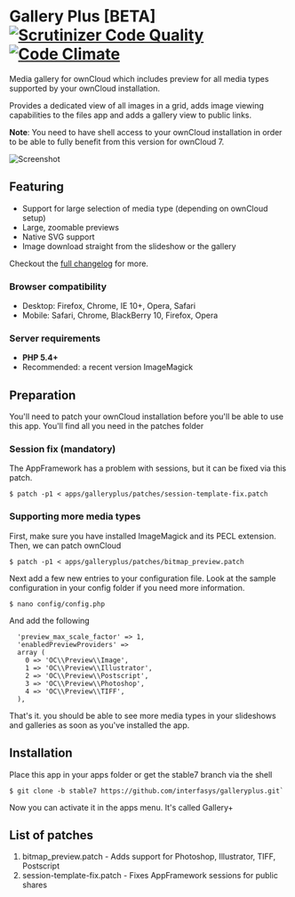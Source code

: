 # Gallery Plus [BETA] [![Scrutinizer Code Quality](https://scrutinizer-ci.com/g/interfasys/galleryplus/badges/quality-score.png?b=stable7)](https://scrutinizer-ci.com/g/interfasys/galleryplus/?branch=stable7) [![Code Climate](https://codeclimate.com/github/interfasys/galleryplus/badges/gpa.svg)](https://codeclimate.com/github/interfasys/galleryplus)
Media gallery for ownCloud which includes preview for all media types supported by your ownCloud installation.

Provides a dedicated view of all images in a grid, adds image viewing capabilities to the files app and adds a gallery view to public links.

**Note**: You need to have shell access to your ownCloud installation in order to be able to fully benefit from this version for ownCloud 7.

![Screenshot](http://i.imgur.com/fxIai8t.jpg)
## Featuring
* Support for large selection of media type (depending on ownCloud setup)
* Large, zoomable previews
* Native SVG support
* Image download straight from the slideshow or the gallery

Checkout the [full changelog](CHANGELOG.md) for more.

### Browser compatibility
* Desktop: Firefox, Chrome, IE 10+, Opera, Safari
* Mobile: Safari, Chrome, BlackBerry 10, Firefox, Opera

### Server requirements
* **PHP 5.4+**
* Recommended: a recent version ImageMagick

## Preparation
You'll need to patch your ownCloud installation before you'll be able to use this app.
You'll find all you need in the patches folder

### Session fix (mandatory)
The AppFramework has a problem with sessions, but it can be fixed via this patch.

```
$ patch -p1 < apps/galleryplus/patches/session-template-fix.patch
```

### Supporting more media types
First, make sure you have installed ImageMagick and its PECL extension.
Then, we can patch ownCloud

```
$ patch -p1 < apps/galleryplus/patches/bitmap_preview.patch
```

Next add a few new entries to your configuration file. Look at the sample configuration in your config folder if you need more information.

```
$ nano config/config.php
```

And add the following

```
  'preview_max_scale_factor' => 1,
  'enabledPreviewProviders' =>
  array (
    0 => 'OC\\Preview\\Image',
    1 => 'OC\\Preview\\Illustrator',
    2 => 'OC\\Preview\\Postscript',
    3 => 'OC\\Preview\\Photoshop',
    4 => 'OC\\Preview\\TIFF',
  ),
```

That's it. you should be able to see more media types in your slideshows and galleries as soon as you've installed the app.

## Installation
Place this app in your apps folder or get the stable7 branch via the shell

```
$ git clone -b stable7 https://github.com/interfasys/galleryplus.git`
```

Now you can activate it in the apps menu. It's called Gallery+

## List of patches
1. bitmap_preview.patch - Adds support for Photoshop, Illustrator, TIFF, Postscript
2. session-template-fix.patch - Fixes AppFramework sessions for public shares

